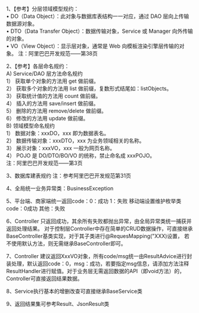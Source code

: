 1、【参考】分层领域模型规约：   
• DO（Data Object）：此对象与数据库表结构一一对应，通过 DAO 层向上传输数据源对象。    
• DTO（Data Transfer Object）：数据传输对象，Service 或 Manager 向外传输的对象。   
• VO（View Object）：显示层对象，通常是 Web 向模板渲染引擎层传输的对象。
注：阿里巴巴开发规范——第38页

2、【参考】各层命名规约：  
A) Service/DAO 层方法命名规约  
1） 获取单个对象的方法用 get 做前缀。  
2） 获取多个对象的方法用 list 做前缀，复数形式结尾如：listObjects。  
3） 获取统计值的方法用 count 做前缀。  
4） 插入的方法用 save/insert 做前缀。    
5） 删除的方法用 remove/delete 做前缀。   
6） 修改的方法用 update 做前缀。  
B) 领域模型命名规约  
1） 数据对象：xxxDO，xxx 即为数据表名。  
2） 数据传输对象：xxxDTO，xxx 为业务领域相关的名称。  
3） 展示对象：xxxVO，xxx 一般为网页名称。  
4） POJO 是 DO/DTO/BO/VO 的统称，禁止命名成 xxxPOJO。  
注：阿里巴巴开发规范——第3页

3、数据库建表规约
注：参考阿里巴巴开发规范第31页

4、全局统一业务异常类：BusinessException

5、平台端、商家端统一返回code：0：成功  1：失败
   移动端设置维护枚举类code：0成功  其他：失败
   
6、Controller 只返回成功，其余所有失败都抛出异常，由全局异常类统一捕获并返回处理结果。
对于控制层Controller中存在简单的CRUD数据操作，可直接继承BaseController基类实现，对于其子类进行@RequesMapping("XXX)设置，
若不使用默认方法，则无需继承BaseController即可。

7、Controller 建议返回XxxVO对象，所有code/msg统一由ResultAdvice进行封装处理，默认返回code：0，msg：成功，若要指定msg信息，请添加方法注释ResultHandler进行赋值。对于业务层无需返回数据的API（即void方法）的，Controller可直接返回结果数据。


8、Service执行基本的增删改查可直接继承BaseService类

9、返回结果集可参考Result、JsonResult类
